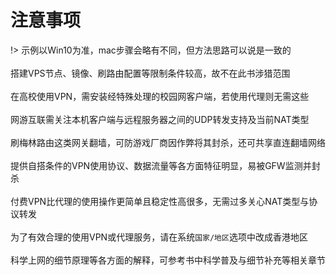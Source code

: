 # 注意事项

!> 示例以Win10为准，mac步骤会略有不同，但方法思路可以说是一致的<br><br>
搭建VPS节点、镜像、刷路由配置等限制条件较高，故不在此书涉猎范围<br><br>
在高校使用VPN，需安装经特殊处理的校园网客户端，若使用代理则无需这些<br><br>
网游互联需关注本机客户端与远程服务器之间的UDP转发支持及当前NAT类型<br><br>
刷梅林路由这类网关翻墙，可防游戏厂商因作弊将其封杀，还可共享直连翻墙网络<br><br>
提供自搭条件的VPN使用协议、数据流量等各方面特征明显，易被GFW监测并封杀<br><br>
付费VPN比代理的使用操作更简单且稳定性高很多，无需过多关心NAT类型与协议转发<br><br>
为了有效合理的使用VPN或代理服务，请在系统`国家/地区`选项中改成香港地区<br><br>
科学上网的细节原理等各方面的解释，可参考书中科学普及与细节补充等相关章节


<!-- > * **代理账号分享站点不因网速而特别的卡顿很可能它占用CPU资源开始挖矿了** -->
<!-- 购买ss账号事先请询问卖家该账号的服务器是否支持UDP转发以免被坑导致不愉快<br><br> -->
<!-- 搭建镜像站点也只能访问一些特定网站，因此不在该书涉猎范围内<br><br> -->
<!-- 使用梅林路由刷机装代理插件本机转发UDP，可防游戏厂商误认为外挂将其封杀 -->
<!-- 示例以Win10为准，mac步骤可能略有不同，但方式总的来说上是一致的 -->
<!-- 搭建VPS节点受限较高，而镜像也仅限于访问特定站点，故不在涉猎范围 -->
<!-- > * **建议别到以邀请码传销性质的ss站点购买账号** -->